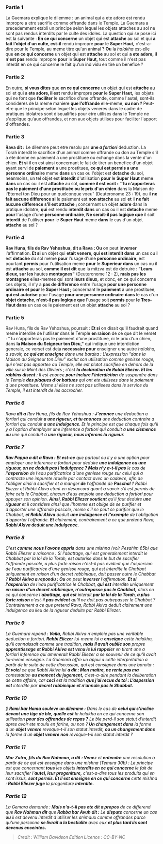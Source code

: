 
### Partie 1
La Guemara explique le dilemme : un animal qui a ete adore est rendu impropre a etre sacrifie comme offrande dans le Temple. La Guemara a precedemment etabli un principe selon lequel les objets attaches au sol ne sont pas rendus interdits par le culte des idoles. La question qui se pose ici est la suivante : <b>En ce qui concerne</b> un objet qui est <b>attache</b> au sol et qui <b>a fait l'objet d'un culte, est-il</b> rendu impropre <b>pour</b> le <b>Super Haut,</b> c'est-a-dire pour le Temple, au meme titre qu'un animal ? <b>Ou</b> la <i>halakha</i> est-elle que <b>en ce qui concerne</b> un objet qui est <b>attache</b> au sol et qui <b>a ete adore, il n'est pas</b> rendu impropre <b>pour</b> le <b>Super Haut,</b> tout comme il n'est pas interdit en ce qui concerne le fait qu'un individu en tire un benefice ?

### Partie 2
En outre, <b>si vous dites</b> que <b>en ce qui concerne</b> un objet qui est <b>attache</b> au sol et qui <b>a ete adore, il est</b> rendu impropre <b>pour</b> le <b>Super Haut,</b> les objets qui ne font que <b>faciliter</b> le sacrifice d'une offrande,</b> comme l'autel, sont-ils consideres de la meme maniere <b>que l'offrande</b> elle-meme, <b>ou non ? </b> Peut-etre que le principe selon lequel les objets veneres dans le cadre de pratiques idolatres sont disqualifies pour etre utilises dans le Temple ne s'applique qu'aux offrandes, et non aux objets utilises pour faciliter l'apport d'offrandes.

### Partie 3
<b>Rava dit :</b> Le dilemme peut etre resolu par <b>une <i>a fortiori</i></b> deduction. La Torah interdit le sacrifice d'un animal comme offrande ou don au Temple s'il a ete donne en paiement a une prostituee ou echange dans la vente d'un chien. <b>Et si</b> il en est ainsi concernant le fait de tirer un benefice d'un objet ayant servi de <b>paiement</b> a une prostituee, <b>ce qui est permis a une personne ordinaire</b> meme <b>dans</b> un cas ou l'objet est <b>detache</b> du sol, neanmoins, un tel objet est <b>interdit</b> d'utilisation <b>pour</b> le <b>Super Haut</b> meme <b>dans</b> un cas ou il est <b>attache</b> au sol, <b>comme il est ecrit : "Tu n'apporteras pas le paiement d'une prostituée ou le prix d'un chien</b> dans la Maison de l'Eternel ton Dieu pour un quelconque voeu" (Deuteronome 23 : 19), ou il <b>ne fait aucune difference si</b> le paiement est <b>non attache</b> au sol <b>et</b> il <b>ne fait aucune difference s'il est attache ; </b> concernant un objet <b>adore</b> dans la pratique idolatre, <b>qui</b> est rendu <b>interdit dans</b> un cas ou il est <b>detache</b> meme <b>pour</b> l'usage d'une <b>personne ordinaire</b>, <b>Ne serait-il pas logique que</b> il soit <b>interdit</b> de l'utiliser <b>pour</b> le <b>Super Haut</b> meme <b>dans</b> le cas d'un objet <b>attache</b> au sol ?

### Partie 4
<b>Rav Huna, fils de Rav Yehoshua, dit a Rava : Ou</b> on peut <b>inverser</b> l'affirmation. <b>Et si</b> un objet qui <b>etait venere, qui est interdit dans</b> un cas ou il est <b>detache</b> du sol meme <b>pour</b> l'usage d'une <b>personne ordinaire</b>, est pourtant <b>permis</b> pour l'utilisation meme <b>pour</b> le <b>Superieur dans</b> un cas ou il est <b>attache</b> au sol, <b>comme il est dit</b> que la mitzva est de detruire : <b>"Leurs dieux, sur les</b> hautes <b>montagnes"</b> (Deuteronome 12 : 2), <b>mais pas les montagnes</b> elles-memes qui sont <b>leurs dieux,</b> et donc, en ce qui concerne ces objets, il n'y a <b>pas de difference</b> entre l'usage <b>pour une personne ordinaire</b> <b>et pour</b> le <b>Super Haut ; </b> concernant le <b>paiement</b> a une prostituee, <b>qui est autorise</b> pour l'usage <b>pour une personne ordinaire</b> <b>dans</b> le cas d'un <b>objet detache</b>, <b>n'est-il pas logique que</b> l'usage soit <b>permis</b> pour <b>le Tres-Haut dans</b> un cas ou le paiement est un objet <b>attache</b> au sol ?

### Partie 5
Rav Huna, fils de Rav Yehoshua, poursuit : <b>Et si</b> on disait qu'il faudrait quand meme interdire de l'utiliser dans le Temple <b>en raison</b> de ce que dit le verset : "Tu n'apporteras pas le paiement d'une prostituee, ni le prix d'un chien, dans <b>la Maison du Seigneur ton Dieu,"</b> qui indique une interdiction generale, ce verset est deja <b>necessaire pour</b> enseigner une autre <i>halakha</b>, a savoir, <b>ce qui est enseigne</b> dans une <i>baraita</i> : L'expression "dans la Maison du Seigneur ton Dieu" exclut</b> son utilisation comme genisse rouge, qui n'est pas apportee au Temple,</b> elle est plutot sacrifiee en dehors de la ville sur le Mont des Oliviers ; c'est <b>la declaration de Rabbi Eliezer. Et les rabbins disent :</b> Il est enonce <b>pour inclure l'interdiction</b> de suspendre dans le Temple <b>des plaques d'or battues</b> qui ont ete utilisees dans le paiement d'une prostituee. Meme si elles ne sont pas utilisees dans le service du Temple, il est interdit de les accrocher.

### Partie 6
Rava <b>dit a</b> Rav Huna, fils de Rav Yehoshua : <b>J'enonce</b> une deduction <i>a fortiori</i> qui conduit <b>a une rigueur, et tu enonces</b> une deduction contraire <i>a fortiori</i> qui conduit <b>a une indulgence. </b> Et le principe est que chaque fois qu'il y a l'option d'employer une inference <i>a fortiori</i> qui conduit a <b>une clemence ou</b> une qui conduit a <b>une rigueur, nous inferons la rigueur.</b>

### Partie 7
<b>Rav Pappa a dit a Rava : Et est-ce</b> que partout ou il y a</b> une option pour employer une inference <i>a fortiori</i> pour deduire <b>une indulgence ou une rigueur, on ne deduit pas l'indulgence ? Mais n'y a-t-il pas</b> le cas de l'<b>aspersion</b> de l'eau purificatrice d'une genisse rouge sur celui qui a contracte une impurete rituelle par contact avec un cadavre, afin de l'obliger ainsi a sacrifier et a manger <b>de</b> l'offrande de <b>Paschal</b> ? Rabbi Eliezer et Rabbi Akiva etant en desaccord</b> quant a savoir s'il est permis de faire cela le Chabbat, chacun d'eux emploie une deduction <i>a fortiori</i> pour appuyer son opinion. <b>Ainsi, Rabbi Eliezer soutient</b> qu'il faut deduire <b>une rigueur</b> et il</b> considere ainsi que l'homme est oblige</b> de se purifier et d'apporter une offrande pascale, meme s'il ne peut se purifier que le Chabbat, <b>et Rabbi Akiva</b> deduit <b>une indulgence et l'exempte</b> de l'obligation d'apporter l'offrande. <b>Et</b> clairement, contrairement a ce que pretend Rava, <b>Rabbi Akiva deduit une indulgence.</b>

### Partie 8
C'est <b>comme nous l'avons appris</b> dans une mishna (voir <i>Pesahim</i> 65b) que Rabbi Eliezer a raisonne : Si l'abattage, qui est generalement interdit le Chabbat par la loi de la Torah, est autorise dans le but de sacrifier l'offrande pascale, a plus forte raison n'est-il pas evident que l'aspersion de l'eau purificatrice d'une genisse rouge, qui est interdite le Chabbat uniquement en raison d'un decret rabbinique, doit passer outre le Chabbat ? <b>Rabbi Akiva a repondu : Ou</b> on peut <b>inverser</b> l'affirmation. <b>Et si l'aspersion</b> de l'eau purificatrice le Chabbat, <b>qui est</b> interdite uniquement <b>en raison d'un decret rabbinique, n'outrepasse pas le Chabbat,</b> alors en ce qui concerne l'<b>abattage, qui est</b> interdit <b>par la loi de la Torah, a plus forte raison</b> n'est-il <b>pas evident</b> qu'il ne doit pas outrepasser le Chabbat ? Contrairement a ce que pretend Rava, Rabbi Akiva deduit clairement une indulgence au lieu de la rigueur deduite par Rabbi Eliezer.

### Partie 9
La Guemara repond : <b>Voila,</b> Rabbi Akiva n'emploie pas une veritable deduction <i>a fortiori</i>. <b>Rabbi Eliezer</b> lui-meme lui a <b>enseigne</b> cette <i>halakha</i>, qu'il connaissait comme une tradition, <b>mais il avait oublie son</b> propre <b>apprentissage et Rabbi Akiva est venu le lui rappeler</b> en tirant une <i>a fortiori</i> inference qui amenerait Rabbi Eliezer a se souvenir de ce qu'il avait lui-meme enseigne. La Guemara offre un appui a cette interpretation a partir de la suite de cette discussion, qui est consignee dans une <i>baraita</i> : <b>Et voici</b> ce que Rabbi Akiva lui <b>a dit : Mon maitre, ne renie pas ma</b> contestation <b>au moment du jugement,</b> c'est-a-dire pendant la deliberation de cette affaire, car <b>ceci</b> est la tradition <b>que j'ai recue de toi : L'aspersion est</b> interdite par <b>decret rabbinique et n'annule pas le Shabbat.</b>

### Partie 10
§ <b>Rami bar Hama souleve un dilemme :</b> Dans le cas de <b>celui qui s'incline devant une tige de ble, quelle est</b> la <i>halakha</i> en ce qui concerne son utilisation <b>pour des offrandes de repas ?</b> Le ble perd-il son statut d'interdit apres avoir ete moulu en farine, ou non ? <b>Un changement dans</b> la forme d'un <b>objet venere</b> revoque-t-il son statut interdit, <b>ou un changement dans</b> la forme d'un <b>objet venere</b> <b>non</b> revoque-t-il son statut interdit ?

### Partie 11
<b>Mar Zutra, fils du Rav Nahman, a dit : Venez</b> et <b>entendre</b> une resolution a partir de ce qui est enseigne dans une mishna (<i>Temura</i> 30b) : Le principe est que concernant <b>tous</b> les objets <b>interdits en ce qui concerne</b> le fait de leur sacrifier l'<b>autel, leur progeniture,</b> c'est-a-dire tous les produits qui en sont issus, <b>sont permis. Et il est enseigne en ce qui concerne</b> cette mishna : <b>Rabbi Eliezer juge</b> la progeniture <b>interdite.</b>

### Partie 12
La Gemara demande : <b>Mais n'a-t-il pas ete dit a propos</b> de ce differend que <b>Rav Nahman dit</b> que <b>Rabba bar Avuh dit :</b> Le <b>dispute</b> concerne un cas <b>ou</b> il est devenu interdit d'utiliser les animaux comme offrandes parce qu'une personne <b>se livrait a la bestialite</b> avec eux <b>et plus tard ils sont devenus enceintes.</b>

>Credit : William Davidson Edition
>Licence : CC-BY-NC